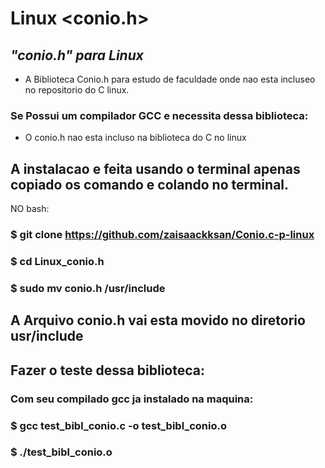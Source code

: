# Linux <conio.h>
## _"conio.h" para Linux_
- A Biblioteca Conio.h para estudo de faculdade onde nao esta incluseo no repositorio do C linux.

### Se Possui um compilador GCC e necessita dessa biblioteca:

- O conio.h nao esta incluso na biblioteca do C no linux

## A instalacao e feita usando o terminal apenas copiado os comando e colando no terminal.
NO bash:

### $ git clone https://github.com/zaisaackksan/Conio.c-p-linux
### $ cd Linux_conio.h
### $ sudo mv conio.h /usr/include


## A Arquivo conio.h vai esta movido no diretorio usr/include

## Fazer o teste dessa biblioteca:
### Com seu compilado gcc ja instalado na maquina:
### $ gcc test_bibl_conio.c -o test_bibl_conio.o
### $ ./test_bibl_conio.o
